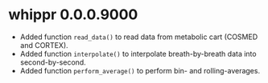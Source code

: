 # whippr 0.0.0.9000

* Added function `read_data()` to read data from metabolic cart (COSMED and CORTEX).
* Added function `interpolate()` to interpolate breath-by-breath data into second-by-second.
* Added function `perform_average()` to perform bin- and rolling-averages.
